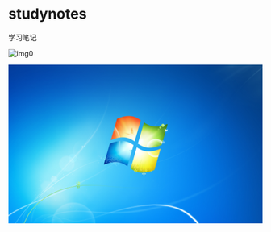 # studynotes
学习笔记



![img0](https://cdn.jsdelivr.net/gh/18242331255/studynotes@main/blogs/picturesimg0.jpg)



![img0](blogs/picturesimg0.jpg)
